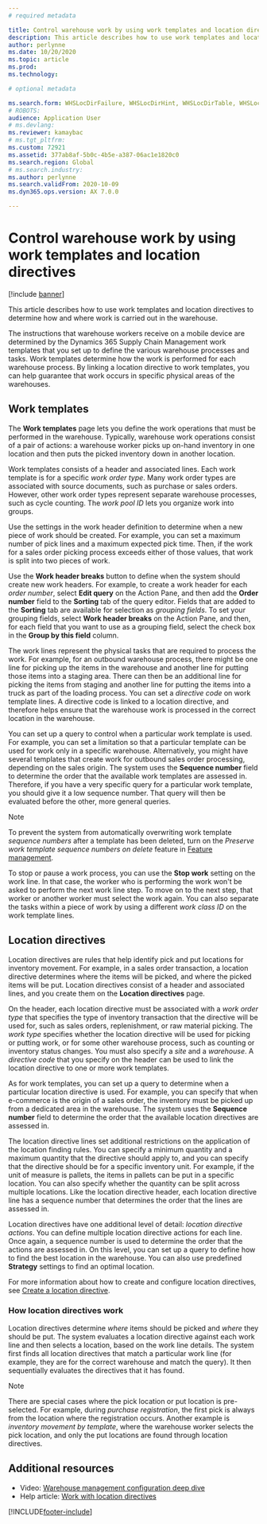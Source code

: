 ```yaml
---
# required metadata

title: Control warehouse work by using work templates and location directives
description: This article describes how to use work templates and location directives to determine how and where work is carried out in the warehouse.
author: perlynne
ms.date: 10/20/2020
ms.topic: article
ms.prod: 
ms.technology: 

# optional metadata

ms.search.form: WHSLocDirFailure, WHSLocDirHint, WHSLocDirTable, WHSLocDirTableUOM, WHSRFMenuItem, WHSWork, WHSWorkClass, WHSWorkPool, WHSWorkTemplateTable
# ROBOTS: 
audience: Application User
# ms.devlang: 
ms.reviewer: kamaybac
# ms.tgt_pltfrm: 
ms.custom: 72921
ms.assetid: 377ab8af-5b0c-4b5e-a387-06ac1e1820c0
ms.search.region: Global
# ms.search.industry: 
ms.author: perlynne
ms.search.validFrom: 2020-10-09
ms.dyn365.ops.version: AX 7.0.0

---
```


# Control warehouse work by using work templates and location directives

[!include [banner](../includes/banner.md)]

This article describes how to use work templates and location directives to determine how and where work is carried out in the warehouse.

The instructions that warehouse workers receive on a mobile device are determined by the Dynamics 365 Supply Chain Management work templates that you set up to define the various warehouse processes and tasks. Work templates determine how the work is performed for each warehouse process. By linking a location directive to work templates, you can help guarantee that work occurs in specific physical areas of the warehouses.

## Work templates

The **Work templates** page lets you define the work operations that must be performed in the warehouse. Typically, warehouse work operations consist of a pair of actions: a warehouse worker picks up on-hand inventory in one location and then puts the picked inventory down in another location. 

Work templates consists of a header and associated lines. Each work template is for a specific *work order type*. Many work order types are associated with source documents, such as purchase or sales orders. However, other work order types represent separate warehouse processes, such as cycle counting. The *work pool ID* lets you organize work into groups. 

Use the settings in the work header definition to determine when a new piece of work should be created. For example, you can set a maximum number of pick lines and a maximum expected pick time. Then, if the work for a sales order picking process exceeds either of those values, that work is split into two pieces of work.

Use the **Work header breaks** button to define when the system should create new work headers. For example, to create a work header for each _order number_, select **Edit query** on the Action Pane, and then add the **Order number** field to the **Sorting** tab of the query editor. Fields that are added to the **Sorting** tab are available for selection as *grouping fields*. To set your grouping fields, select **Work header breaks** on the Action Pane, and then, for each field that you want to use as a grouping field, select the check box in the **Group by this field** column.

The work lines represent the physical tasks that are required to process the work. For example, for an outbound warehouse process, there might be one line for picking up the items in the warehouse and another line for putting those items into a staging area. There can then be an additional line for picking the items from staging and another line for putting the items into a truck as part of the loading process. You can set a *directive code* on work template lines. A directive code is linked to a location directive, and therefore helps ensure that the warehouse work is processed in the correct location in the warehouse.

You can set up a query to control when a particular work template is used. For example, you can set a limitation so that a particular template can be used for work only in a specific warehouse. Alternatively, you might have several templates that create work for outbound sales order processing, depending on the sales origin. The system uses the **Sequence number** field to determine the order that the available work templates are assessed in. Therefore, if you have a very specific query for a particular work template, you should give it a low sequence number. That query will then be evaluated before the other, more general queries.

> [!NOTE]
> To prevent the system from automatically overwriting work template *sequence numbers* after a template has been deleted, turn on the *Preserve work template sequence numbers on delete* feature in [Feature management](../../fin-ops-core/fin-ops/get-started/feature-management/feature-management-overview.md).

To stop or pause a work process, you can use the **Stop work** setting on the work line. In that case, the worker who is performing the work won't be asked to perform the next work line step. To move on to the next step, that worker or another worker must select the work again. You can also separate the tasks within a piece of work by using a different *work class ID* on the work template lines.

## Location directives

Location directives are rules that help identify pick and put locations for inventory movement. For example, in a sales order transaction, a location directive determines where the items will be picked, and where the picked items will be put. Location directives consist of a header and associated lines, and you create them on the **Location directives** page.

On the header, each location directive must be associated with a *work order type* that specifies the type of inventory transaction that the directive will be used for, such as sales orders, replenishment, or raw material picking. The *work type* specifies whether the location directive will be used for picking or putting work, or for some other warehouse process, such as counting or inventory status changes. You must also specify a *site* and a *warehouse*. A *directive code* that you specify on the header can be used to link the location directive to one or more work templates. 

As for work templates, you can set up a query to determine when a particular location directive is used. For example, you can specify that when e-commerce is the origin of a sales order, the inventory must be picked up from a dedicated area in the warehouse. The system uses the **Sequence number** field to determine the order that the available location directives are assessed in.

The location directive lines set additional restrictions on the application of the location finding rules. You can specify a minimum quantity and a maximum quantity that the directive should apply to, and you can specify that the directive should be for a specific inventory unit. For example, if the unit of measure is pallets, the items in pallets can be put in a specific location. You can also specify whether the quantity can be split across multiple locations. Like the location directive header, each location directive line has a sequence number that determines the order that the lines are assessed in.

Location directives have one additional level of detail: *location directive actions*. You can define multiple location directive actions for each line. Once again, a sequence number is used to determine the order that the actions are assessed in. On this level, you can set up a query to define how to find the best location in the warehouse. You can also use predefined **Strategy** settings to find an optimal location.

For more information about how to create and configure location directives, see [Create a location directive](create-location-directive.md).

### How location directives work

Location directives determine *where* items should be picked and *where* they should be put. The system evaluates a location directive against each work line and then selects a location, based on the work line details. The system first finds all location directives that match a particular work line (for example, they are for the correct warehouse and match the query). It then sequentially evaluates the directives that it has found.

> [!NOTE]
> There are special cases where the pick location or put location is pre-selected. For example, during _purchase registration_, the first pick is always from the location where the registration occurs. Another example is *inventory movement by template*, where the warehouse worker selects the pick location, and only the put locations are found through location directives.

## Additional resources

- Video: [Warehouse management configuration deep dive](https://community.dynamics.com/365/b/techtalks/posts/warehouse-management-configuration-deep-dive-october-14-2020)
- Help article: [Work with location directives](create-location-directive.md)


[!INCLUDE[footer-include](../../includes/footer-banner.md)]